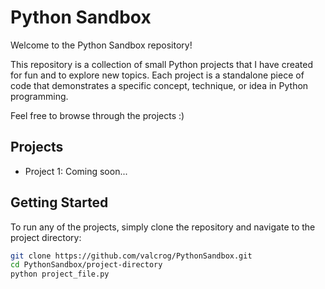# Python Sandbox

Welcome to the Python Sandbox repository!

This repository is a collection of small Python projects that I have created for fun and to explore new topics. Each project is a standalone piece of code that demonstrates a specific concept, technique, or idea in Python programming.

Feel free to browse through the projects :)

## Projects

- Project 1: Coming soon...

## Getting Started

To run any of the projects, simply clone the repository and navigate to the project directory:

```bash
git clone https://github.com/valcrog/PythonSandbox.git
cd PythonSandbox/project-directory
python project_file.py
```